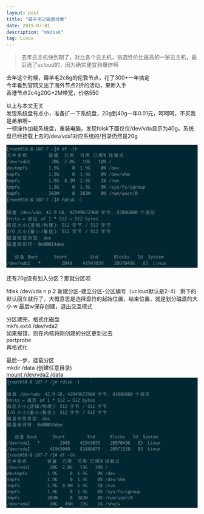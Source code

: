 ```yaml
---
layout: post
title: "薅羊毛之磁盘挂载"
date: 2019-07-01  
description: "mkdisk"
tag: Linux
---  
```


> 去年云主机快到期了，对比各个云主机，挑选性价比最高的一家云主机，最后选了ucloud的，因为确实便宜到爆炸啊 

去年这个时候，薅羊毛2c8g的伦敦节点，花了300+一年搞定  
今年看到官网又出了海外节点2折的活动，果断入手  
香港节点2c4g20G+2M带宽，价格550  
  
  
以上与本文无关  
发现系统盘有点小，准备扩一下系统盘，20g到40g一年0.01元，呵呵呵，不买我是弟弟啊~  
一顿操作加载系统盘，重装电脑，发现fdisk下面仅仅/dev/vda显示为40g。系统盘已经挂载上去的/dev/vda1对应系统的/目录仍然是20g  

![](/images/posts/2019-07-01-mkdisk/mkdisk1.png)

还有20g没有划入分区？那就分区呗  
  
fdisk /dev/vda
n p 2 新建分区-建立分区-分区编号（ucloud默认是2-4）
剩下的默认回车就行了，大概意思是选择盘符的起始位置，结束位置，就是划分磁盘的大小
w  最后w保存创建，退出交互模式

分区建完，格式化磁盘  
mkfs.ext4 /dev/vda2  
如果报错，则在内核将刚创建的分区更新过去  
partprobe  
再格式化  

最后一步，挂载分区  
mkdir /data (创建任意目录)  
mount /dev/vda2 /data  
![](/images/posts/2019-07-01-mkdisk/mkdisk2.png)  